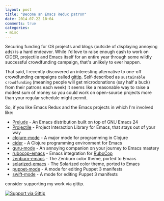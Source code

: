```yaml
---
layout: post
title: "Become an Emacs Redux patron"
date: 2014-07-22 18:04
comments: true
categories:
- misc
---
```


Securing funding for OS projects and blogs (outside of displaying annoying ads)
is a hard endeavor.  While I'd love to raise enough cash to work on
CIDER, projectile and Emacs itself for an entire year through some
wildly successful crowdfunding campaign, that's unlikely to ever
happen.

That said, I recently discovered an interesting alternative to one-off
crowdfunding campaigns called [gittip](http://gittip.com).
Self-described as `sustainable crowdfunding` (meaning people will get
microdonations (say half a buck) from their patrons each week) it seems like a
reasonable way to raise a modest sum of money so you could work on
open-source projects more than your regular schedule might permit.

So, if you like Emacs Redux and the Emacs projects in which I'm involved like:

* [Prelude](https://github.com/bbatsov/prelude) - An Emacs distribution built on top of GNU Emacs 24
* [Projectile](https://github.com/bbatsov/projectile) - Project Interaction Library for Emacs, that stays out of your way
* [clojure-mode](https://github.com/clojure-emacs/clojure-mode) - A major mode for programming in Clojure
* [cider](https://github.com/clojure-emacs/cider) - A Clojure programming environment for Emacs
* [guru-mode](https://github.com/bbatsov/guru-mode) - An annoying companion on your journey to Emacs mastery
* [rubocop-emacs](https://github.com/bbatsov/projectile) - Emacs integration for [RuboCop](https://github.com/bbatsov/rubocop)
* [zenburn-emacs](https://github.com/bbatsov/zenburn-emacs) - The Zenburn color theme, ported to Emacs
* [solarized-emacs](https://github.com/bbatsov/solarized-emacs) - The Solarized color theme, ported to Emacs
* [puppet-mode](https://github.com/lunaryorn/puppet-mode) - A mode for editing Puppet 3 manifests
* [swift-mode](https://github.com/chrisbarrett/swift-mode) - A mode for editing Puppet 3 manifests

consider supporting my work via gittip.

[![Support via Gittip](https://rawgithub.com/twolfson/gittip-badge/0.2.0/dist/gittip.png)](https://www.gittip.com/bbatsov)
